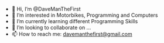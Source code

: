 - 👋 Hi, I’m @DaveManTheFirst
- 👀 I’m interested in Motorbikes, Programming and Computers
- 🌱 I’m currently learning different Programming Skills
- 💞️ I’m looking to collaborate on ...
- 📫 How to reach me: davemanthefirst@gmail.com

<!---
DaveMan1911/DaveMan1911 is a ✨ special ✨ repository because its `README.md` (this file) appears on your GitHub profile.
You can click the Preview link to take a look at your changes.
--->

